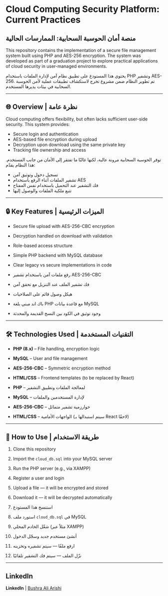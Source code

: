 # Cloud Computing Security Platform: Current Practices  
## منصة أمان الحوسبة السحابية: الممارسات الحالية

This repository contains the implementation of a secure file management system built using PHP and AES-256 encryption. The system was developed as part of a graduation project to explore practical applications of cloud security in user-managed environments.

يحتوي هذا المستودع على تطبيق نظام آمن لإدارة الملفات باستخدام PHP وتشفير AES-256. تم تطوير النظام ضمن مشروع تخرج لاستكشاف تطبيقات عملية لأمن الحوسبة السحابية في بيئات يديرها المستخدم.

---

## 🌐 Overview | نظرة عامة

Cloud computing offers flexibility, but often lacks sufficient user-side security. This system provides:
- Secure login and authentication
- AES-based file encryption during upload
- Decryption upon download using the same private key
- Tracking file ownership and access

توفر الحوسبة السحابية مرونة عالية، لكنها غالبًا ما تفتقر إلى الأمان من جانب المستخدم. هذا النظام يقدّم:
- تسجيل دخول وتوثيق آمن
- تشفير الملفات أثناء الرفع باستخدام AES
- فك التشفير عند التحميل باستخدام نفس المفتاح
- تتبع ملكية الملفات والوصول إليها

---

## 🔒 Key Features | الميزات الرئيسية

- Secure file upload with AES-256-CBC encryption  
- Decryption handled on download with validation  
- Role-based access structure  
- Simple PHP backend with MySQL database  
- Clear legacy vs secure implementations in code  

- رفع ملفات آمن باستخدام تشفير AES-256-CBC  
- فك تشفير الملف عند التنزيل مع تحقق آمن  
- هيكل وصول قائم على الصلاحيات  
- باك اند مبني بلغة PHP مع قاعدة بيانات MySQL  
- وجود توثيق في الكود بين النسخ القديمة والمحدثة

---

## 🛠️ Technologies Used | التقنيات المستخدمة

- **PHP (8.x)** – File handling, encryption logic  
- **MySQL** – User and file management  
- **AES-256-CBC** – Symmetric encryption method  
- **HTML/CSS** – Frontend templates (to be replaced by React)  

- **PHP** – لمعالجة الملفات وتطبيق التشفير  
- **MySQL** – لإدارة المستخدمين والملفات  
- **AES-256-CBC** – خوارزمية تشفير متماثل  
- **HTML/CSS** – الواجهات الأمامية (سيتم استبدالها بـ React لاحقًا)

---

## 🧪 How to Use | طريقة الاستخدام

1. Clone this repository  
2. Import the `cloud_db.sql` into your MySQL server  
3. Run the PHP server (e.g., via XAMPP)  
4. Register a user and login  
5. Upload a file — it will be encrypted and stored  
6. Download it — it will be decrypted automatically  

1. استنسخ هذا المستودع  
2. استورد ملف `cloud_db.sql` في MySQL  
3. شغّل الخادم المحلي (مثلاً عبر XAMPP)  
4. أنشئ مستخدم جديد وسجّل الدخول  
5. ارفع ملفًا — سيتم تشفيره وتخزينه  
6. نزّل الملف — سيتم فك التشفير تلقائيًا  

---

## LinkedIn

**LinkedIn** | [Bushra Ali Arishi](https://www.linkedin.com/in/bushra-ali-arishi/?locale=en_US)
